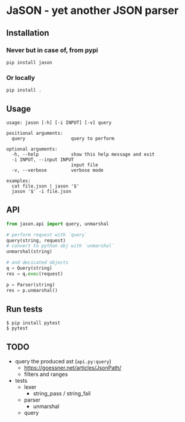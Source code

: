 # JaSON - yet another JSON parser

## Installation

### Never but in case of, from pypi

```
pip install jason
```

### Or locally

```
pip install .
```

## Usage

```
usage: jason [-h] [-i INPUT] [-v] query

positional arguments:
  query                 query to perform

optional arguments:
  -h, --help            show this help message and exit
  -i INPUT, --input INPUT
                        input file
  -v, --verbose         verbose mode

examples:
  cat file.json | jason '$'
  jason '$' -i file.json
```

## API

```python
from jason.api import query, unmarshal

# perform request with `query`
query(string, request)
# convert to python obj with `unmarshal`
unmarshal(string)

# and decicated objects
q = Query(string)
res = q.exec(request)

p = Parser(string)
res = p.unmarshal()
```

## Run tests

```
$ pip install pytest
$ pytest
```

## TODO

- query the produced ast (`api.py:query`)
  - https://goessner.net/articles/JsonPath/
  - filters and ranges
- tests
  - lexer
    - string_pass / string_fail
  - parser
    - unmarshal
  - query
